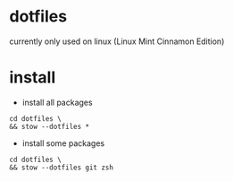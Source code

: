 # dotfiles
currently only used on linux (Linux Mint Cinnamon Edition)

# install
- install all packages
```
cd dotfiles \
&& stow --dotfiles *
```
- install some packages
```
cd dotfiles \
&& stow --dotfiles git zsh
```
